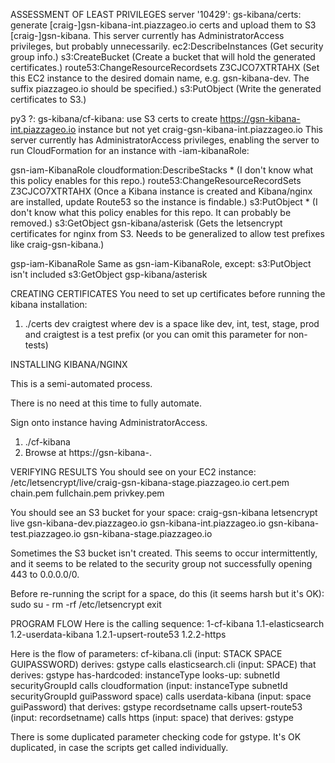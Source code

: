 ASSESSMENT OF LEAST PRIVILEGES
server '10429': gs-kibana/certs: generate [craig-]gsn-kibana-int.piazzageo.io certs and upload them to S3 [craig-]gsn-kibana.
This server currently has AdministratorAccess privileges, but probably unnecessarily.
 ec2:DescribeInstances (Get security group info.)
 s3:CreateBucket (Create a bucket that will hold the generated certificates.) 
 route53:ChangeResourceRecordsets Z3CJCO7XTRTAHX (Set this EC2 instance to the desired domain name, e.g. gsn-kibana-dev. The suffix piazzageo.io should be specified.)
 s3:PutObject (Write the generated certificates to S3.)

py3          ?: gs-kibana/cf-kibana: use S3 certs to create https://gsn-kibana-int.piazzageo.io instance but not yet craig-gsn-kibana-int.piazzageo.io
This server currently has AdministratorAccess privileges, enabling the server to run CloudFormation for an instance with <space>-iam-kibanaRole:

gsn-iam-KibanaRole
 cloudformation:DescribeStacks * (I don't know what this policy enables for this repo.)
 route53:ChangeResourceRecordSets Z3CJCO7XTRTAHX (Once a Kibana instance is created and Kibana/nginx are installed, update Route53 so the instance is findable.)
 s3:PutObject * (I don't know what this policy enables for this repo. It can probably be removed.)
 s3:GetObject gsn-kibana/asterisk (Gets the letsencrypt certificates for nginx from S3. Needs to be generalized to allow test prefixes like craig-gsn-kibana.)

gsp-iam-KibanaRole
 Same as gsn-iam-KibanaRole, except:
  s3:PutObject isn't included
  s3:GetObject gsp-kibana/asterisk


CREATING CERTIFICATES
You need to set up certificates before running the kibana installation:
1. ./certs dev craigtest
   where dev is a space like dev, int, test, stage, prod
     and craigtest is a test prefix (or you can omit this parameter for non-tests)

INSTALLING KIBANA/NGINX

This is a semi-automated process. 

There is no need at this time to fully automate.

Sign onto instance having AdministratorAccess.
1. ./cf-kibana <stackname> <space> <guipassword>
2. Browse at https://gsn-kibana-<space>.<well-known domain>

VERIFYING RESULTS
You should see on your EC2 instance:
 /etc/letsencrypt/live/craig-gsn-kibana-stage.piazzageo.io
  cert.pem
  chain.pem
  fullchain.pem
  privkey.pem

You should see an S3 bucket for your space:
 craig-gsn-kibana
  letsencrypt
   live
    gsn-kibana-dev.piazzageo.io
    gsn-kibana-int.piazzageo.io
    gsn-kibana-test.piazzageo.io
    gsn-kibana-stage.piazzageo.io

Sometimes the S3 bucket isn't created. This seems to occur intermittently,
and it seems to be related to the security group not successfully opening 443 to 0.0.0.0/0.

Before re-running the script for a space, do this (it seems harsh but it's OK):
sudo su -
rm -rf /etc/letsencrypt
exit

PROGRAM FLOW
Here is the calling sequence:
1-cf-kibana
1.1-elasticsearch
1.2-userdata-kibana
1.2.1-upsert-route53
1.2.2-https

Here is the flow of parameters:
cf-kibana.cli (input: STACK SPACE GUIPASSWORD) derives: gstype
 calls elasticsearch.cli (input: SPACE) that derives: gstype
 has-hardcoded: instanceType
 looks-up: subnetId securityGroupId
 calls cloudformation (input: instanceType subnetId securityGroupId guiPassword space)
 calls userdata-kibana (input: space guiPassword) that derives: gstype recordsetname
  calls upsert-route53 (input: recordsetname)
  calls https (input: space) that derives: gstype

There is some duplicated parameter checking code for gstype. It's OK duplicated,
in case the scripts get called individually.

